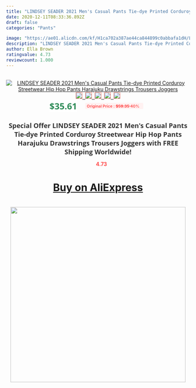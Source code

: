 ```yaml
---
title: "LINDSEY SEADER 2021 Men's Casual Pants Tie-dye Printed Corduroy Streetwear Hip Hop Pants Harajuku Drawstrings Trousers Joggers"
date: 2020-12-11T08:33:36.892Z
draft: false
categories: "Pants"

image: "https://ae01.alicdn.com/kf/H1ca702a387ae44ca844899c0abbafa1dH/LINDSEY-SEADER-2021-Men-s-Casual-Pants-Tie-dye-Printed-Corduroy-Streetwear-Hip-Hop-Pants-Harajuku.jpg"
description: "LINDSEY SEADER 2021 Men's Casual Pants Tie-dye Printed Corduroy Streetwear Hip Hop Pants Harajuku Drawstrings Trousers Joggers"
author: Ella Brown
ratingvalue: 4.73
reviewcount: 1.000
---
```

<br>
<div style="text-align: center;">
<a href="https://s.click.aliexpress.com/e/_AoRRQz" target="_blank" rel="nofollow noopener noreferrer"><img alt="LINDSEY SEADER 2021 Men's Casual Pants Tie-dye Printed Corduroy Streetwear Hip Hop Pants Harajuku Drawstrings Trousers Joggers" class="magnifier-image" src="https://ae01.alicdn.com/kf/H1ca702a387ae44ca844899c0abbafa1dH/LINDSEY-SEADER-2021-Men-s-Casual-Pants-Tie-dye-Printed-Corduroy-Streetwear-Hip-Hop-Pants-Harajuku.jpg_640x640.jpg">
<br>
<img style="border:1px solid salmon" src="https://ae01.alicdn.com/kf/H1ca702a387ae44ca844899c0abbafa1dH/LINDSEY-SEADER-2021-Men-s-Casual-Pants-Tie-dye-Printed-Corduroy-Streetwear-Hip-Hop-Pants-Harajuku.jpg_120x120.jpg">&nbsp;&nbsp;<img style="border:1px solid salmon" src="https://ae01.alicdn.com/kf/Heb5200b877e748548d739a003726e3c3g/LINDSEY-SEADER-2021-Men-s-Casual-Pants-Tie-dye-Printed-Corduroy-Streetwear-Hip-Hop-Pants-Harajuku.jpg_120x120.jpg">&nbsp;&nbsp;<img style="border:1px solid salmon" src="https://ae01.alicdn.com/kf/Hcc41882f46e64876a1c5a7a971eb06afb/LINDSEY-SEADER-2021-Men-s-Casual-Pants-Tie-dye-Printed-Corduroy-Streetwear-Hip-Hop-Pants-Harajuku.jpg_120x120.jpg">&nbsp;&nbsp;<img style="border:1px solid salmon" src="https://ae01.alicdn.com/kf/Ha47c09082f944f4cb06f1d4194abc1768/LINDSEY-SEADER-2021-Men-s-Casual-Pants-Tie-dye-Printed-Corduroy-Streetwear-Hip-Hop-Pants-Harajuku.jpg_120x120.jpg">&nbsp;&nbsp;<img style="border:1px solid salmon" src="https://ae01.alicdn.com/kf/Ha7c0bbf962b24d6b94080ed40a109939c/LINDSEY-SEADER-2021-Men-s-Casual-Pants-Tie-dye-Printed-Corduroy-Streetwear-Hip-Hop-Pants-Harajuku.jpg_120x120.jpg"></a></div><br0>
<div style="text-align: center;"><span style="background-color: white; border: 0px; box-sizing: border-box; color: seagreen; display: inline-block; font-family: &quot;open sans&quot; , &quot;arial&quot; , &quot;helvetica&quot; , sans-serif , &quot;heiti&quot;; font-size: 24px; font-stretch: inherit; font-weight: 700; line-height: inherit; margin: 0px 10px 0px 0px; padding: 0px; vertical-align: middle;">$35.61 </span>
<span style="background: rgb(255 , 241 , 241); border-radius: 3px; border: 0px; box-sizing: border-box; color: #ff4747; display: inline-block; font-family: inherit; font-size: 12px; font-stretch: inherit; font-style: inherit; font-variant: inherit; font-weight: 600; line-height: inherit; margin: 0px; padding: 2px 5px; transform: scale(0.9); vertical-align: middle;">Original Price : <b style="text-decoration: line-through;">$59.35 </b> 40%&nbsp;&nbsp;</span></div>
<h1 style="color: #333333; display: inline-block; font-family: &quot;open sans&quot; , &quot;arial&quot; , &quot;helvetica&quot; , sans-serif , &quot;heiti&quot;; font-size: 18px; font-stretch: inherit; font-weight: 700; text-align: center;">Special Offer LINDSEY SEADER 2021 Men's Casual Pants Tie-dye Printed Corduroy Streetwear Hip Hop Pants Harajuku Drawstrings Trousers Joggers with FREE Shipping Worldwide!</h1>
<div style="color: #ff4747; text-align: center;">
<img src="https://4.bp.blogspot.com/-M0ZcTcb-5uY/XleCXlxnR4I/AAAAAAAAAEc/OrjgMkXV1oMQFaCRZj5HQwOCBcu3w1FegCPcBGAYYCw/s1600/star.png" style="height: 15px;">&nbsp;<b>4.73</b></div>
<div class="button_cont" align="center"><a class="buynow_a" href="https://s.click.aliexpress.com/e/_AoRRQz" target="_blank" rel="nofollow noopener noreferrer"><H1>Buy on AliExpress</H1></a></div><br>
<div class="separator" style="clear: both; text-align: center;">
<img src="https://lh3.googleusercontent.com/-pTy5HemUv9M/XlePHvY0dAI/AAAAAAAAAE4/0nX5iRUoIWY8eMW9Dpxeirr157OZliDIgCLcBGAsYHQ/s1600/badge.gif" width="480">
</div>
